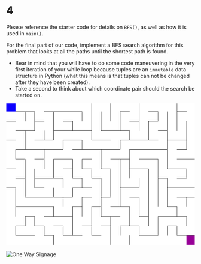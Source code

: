 # 4

Please reference the starter code for details on `BFS()`, as well as how it is used in `main()`.

For the final part of our code, implement a BFS search algorithm for this problem that looks at all the paths until the shortest path is found.

* Bear in mind that you will have to do some code maneuvering in the very first iteration of your while loop because tuples are an `immutable` data structure in Python \(what this means is that tuples can not be changed after they have been created\).
* Take a second to think about which coordinate pair should the search be started on.

![gif](https://raw.githubusercontent.com/MakeSchool-Tutorials/Trees-Mazes-Python/eccc9ce59ec5e8fdf259c42bb025ffbe085f6491/P1-Solving-the-Maze/bfs_solve_maze.gif)

![One Way Signage](https://images.pexels.com/photos/536/road-street-sign-way.jpg?auto=compress&cs=tinysrgb&h=750&w=1260)

